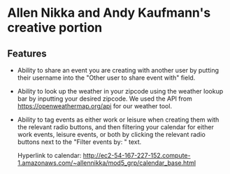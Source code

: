 Allen Nikka and Andy Kaufmann's creative portion
==============

Features
--------------
- Ability to share an event you are creating with another user by putting their username into the "Other user to share event with" field.
- Ability to look up the weather in your zipcode using the weather lookup bar by inputting your desired zipcode. We used the API from https://openweathermap.org/api for our weather tool.
- Ability to tag events as either work or leisure when creating them with the relevant radio buttons, and then filtering your calendar for either work events, leisure events, or both by clicking the relevant radio buttons next to the "Filter events by: " text.

    Hyperlink to calendar: http://ec2-54-167-227-152.compute-1.amazonaws.com/~allennikka/mod5_grp/calendar_base.html



<!-- Add a indent and this will end up as code -->

<!-- *This will be Italic* -->

<!-- **This will be Bold** -->
